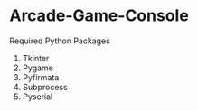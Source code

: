 # Arcade-Game-Console
Required Python Packages
  1. Tkinter
  2. Pygame
  3. Pyfirmata
  4. Subprocess
  5. Pyserial
